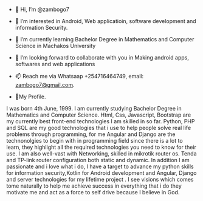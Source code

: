 - 👋 Hi, I’m @zambogo7
- 👀 I’m interested in Android, Web applicatioin, software development and information Security.
- 🌱 I’m currently learning Bachelor Degree in Mathematics and Computer Science in Machakos University
- 💞️ I’m looking forward to collaborate with you in Making android apps, softwares and web applications
- 📫 Reach me via Whatsaap +254716464749, email: zambogo7@gmail.com.


- 💞️My Profile.

I was born 4th June, 1999. I am currently studying Bachelor Degree in Mathematics and Computer Science. Html, Css, Javascript, Bootstrap are my currently best front-end technologies I am skilled in so far. Python, PHP and SQL are my good technologies that i use to help people solve real life problems through programming, for me Angular and Django are the technonolgies to begin with in programming field since there is a lot to learn, they highlight all the required technologies you need to know for their use. I am also well-vast with Networking, skilled in mikrotik router os. Tenda and TP-link router configuration both static and dynamic. In addition I am passionate and i love what i do, I have a target to advance my python skills for information security,Kotlin for Android development and Angular, Django and server technologies for my lifetime project  . I see visions which comes tome naturally to help me achieve success in everything that i do they motivate me and act as a force to self drive because I believe in God.
